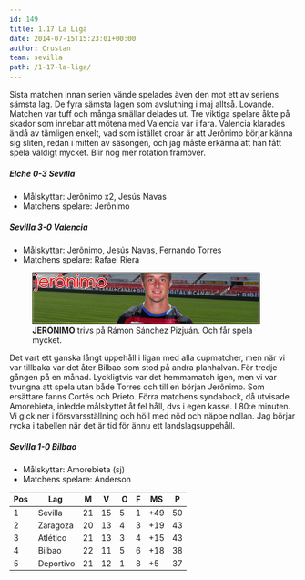 ```yaml
---
id: 149
title: 1.17 La Liga
date: 2014-07-15T15:23:01+00:00
author: Crustan
team: sevilla
path: /1-17-la-liga/
---
```


Sista matchen innan serien vände spelades även den mot ett av seriens sämsta lag. De fyra sämsta lagen som avslutning i maj alltså. Lovande. Matchen var tuff och många smällar delades ut. Tre viktiga spelare åkte på skador som innebar att mötena med Valencia var i fara. Valencia klarades ändå av tämligen enkelt, vad som istället oroar är att Jerônimo börjar känna sig sliten, redan i mitten av säsongen, och jag måste erkänna att han fått spela väldigt mycket. Blir nog mer rotation framöver.

##### Elche 0-3 Sevilla

- Målskyttar: Jerônimo x2, Jesús Navas
- Matchens spelare: Jerônimo

##### Sevilla 3-0 Valencia

- Målskyttar: Jerônimo, Jesús Navas, Fernando Torres
- Matchens spelare: Rafael Riera

<figure>
  <img src="../images/jeronimo.png" alt="jeronimo"  />
  <figcaption><strong>JERÔNIMO</strong> trivs på Rámon Sánchez Pizjuán. Och får spela mycket.</figcaption>
</figure>

Det vart ett ganska långt uppehåll i ligan med alla cupmatcher, men när vi var tillbaka var det åter Bilbao som stod på andra planhalvan. För tredje gången på en månad. Lyckligtvis var det hemmamatch igen, men vi var tvungna att spela utan både Torres och till en början Jerônimo. Som ersättare fanns Cortés och Prieto. Förra matchens syndabock, då utvisade Amorebieta, inledde målskyttet åt fel håll, dvs i egen kasse. I 80:e minuten. Vi gick ner i försvarsställning och höll med nöd och näppe nollan. Jag börjar rycka i tabellen när det är tid för ännu ett landslagsuppehåll.

##### Sevilla 1-0 Bilbao

- Målskyttar: Amorebieta (sj)
- Matchens spelare: Anderson

| Pos | Lag        | M   | V   |  O  | F   | MS  | P   |
| --- | ---------- | --- | --- | --- | --- | --- | --- |
| 1   |  Sevilla   | 21  | 15  | 5   | 1   | +49 | 50  |
| 2   |  Zaragoza  | 20  | 13  | 4   | 3   | +19 | 43  |
| 3   |  Atlético  | 21  | 13  | 3   | 4   | +15 | 43  |
| 4   |  Bilbao    | 22  | 11  | 5   | 6   | +18 | 38  |
| 5   |  Deportivo | 21  | 12  | 1   | 8   | +5  | 37  |

